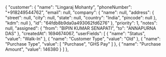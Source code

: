  {
                    "customer": {
                        "name": "Lingaraj Mohanty",
                        "phoneNumber": "+918249544762",
                        "email": null,
                        "company": {
                            "name": null,
                            "address": {
                                "street": null,
                                "city": null,
                                "state": null,
                                "country": "India",
                                "pincode": null
                            },
                            "kdm": null
                        },
                        "id": "64fdb8b9da0a493062fd6276"
                    },
                    "priority": 1,
                    "notes": null,
                    "assigned": {
                        "from": "BIPIN KUMAR SENAPATI",
                        "to": "ANNAPURNA DAS"
                    },
                    "createdAt": 1694674067,
                    "userFields": [
                        {
                            "name": "Status",
                            "value": "Walk-In"
                        },
                        {
                            "name": "Customer Type",
                            "value": "Old"
                        },
                        {
                            "name": "Purchase Type",
                            "value": [
                                "Purchase",
                                "GHS Pay"
                            ]
                        },
                        {
                            "name": "Purchase Amount",
                            "value": 146380
                        }
                    ]
                },